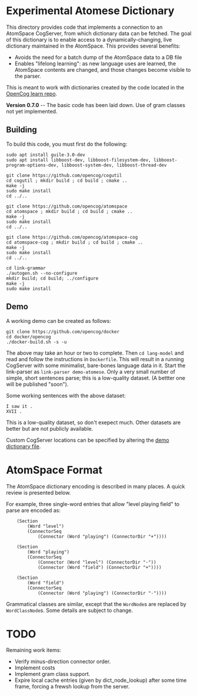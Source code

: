 
Experimental Atomese Dictionary
===============================
This directory provides code that implements a connection to an
AtomSpace CogServer, from which dictionary data can be fetched. The goal
of this dictionary is to enable access to a dynamically-changing, live
dictionary maintained in the AtomSpace.  This provides several benefits:

 * Avoids the need for a batch dump of the AtomSpace data to a DB file
 * Enables "lifelong learning": as new language uses are learned, the
   AtomSpace contents are changed, and those changes become visible to
   the parser.

This is meant to work with dictionaries created by the code located
in the [OpenCog learn repo](https://github.com/opencog/learn).

**Version 0.7.0** -- The basic code has been laid down. Use of gram classes
not yet implemented.

Building
--------
To build this code, you must first do the following:
```
sudo apt install guile-3.0-dev
sudo apt install libboost-dev, libboost-filesystem-dev, libboost-program-options-dev, libboost-system-dev, libboost-thread-dev

git clone https://github.com/opencog/cogutil
cd cogutil ; mkdir build ; cd build ; cmake ..
make -j
sudo make install
cd ../..

git clone https://github.com/opencog/atomspace
cd atomspace ; mkdir build ; cd build ; cmake ..
make -j
sudo make install
cd ../..

git clone https://github.com/opencog/atomspace-cog
cd atomspace-cog ; mkdir build ; cd build ; cmake ..
make -j
sudo make install
cd ../..

cd link-grammar
./autogen.sh --no-configure
mkdir build; cd build; ../configure
make -j
sudo make install
```

Demo
----
A working demo can be created as follows:
```
git clone https://github.com/opencog/docker
cd docker/opencog
./docker-build.sh -s -u
```
The above may take an hour or two to complete.
Then `cd lang-model` and read and follow the instructions in
`Dockerfile`.  This will result in a running CogServer with
some minimalist, bare-bones language data in it.  Start the
link-parser as `link-parser demo-atomese`. Only a very small
number of simple, short sentences parse; this is a low-quality
dataset. (A bettter one will be published "soon").

Some working sentences with the above dataset:
```
I saw it .
XVII .
```
This is a low-quality dataset, so don't exepect much. Other datasets
are better but are not publicly available.

Custom CogServer locations can be specified by altering the
[demo dictionary file](../../data/demo-atomese/cogserver.dict).


AtomSpace Format
================
The AtomSpace dictionary encoding is described in many places. A quick
review is presented below.

For example, three single-word entries that allow "level playing field" to
parse are encoded as:
```
	(Section
		(Word "level")
		(ConnectorSeq
			(Connector (Word "playing") (ConnectorDir "+"))))

	(Section
		(Word "playing")
		(ConnectorSeq
			(Connector (Word "level") (ConnectorDir "-"))
			(Connector (Word "field") (ConnectorDir "+"))))

	(Section
		(Word "field")
		(ConnectorSeq
			(Connector (Word "playing") (ConnectorDir "-"))))
```

Grammatical classes are similar, except that the `WordNode`s are
replaced by `WordClassNode`s. Some details are subject to change.

TODO
====
Remaining work items:

* Verify minus-direction connector order.
* Implement costs
* Implement gram class support.
* Expire local cache entries (given by dict_node_lookup) after some time
  frame, forcing a frewsh lookup from the server.
